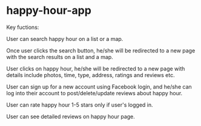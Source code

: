 # happy-hour-app

Key fuctions:

User can search happy hour on a list or a map.
 
Once user clicks the search button, he/she will be redirected to a new page with the search results on a list and a map.
 
User clicks on happy hour, he/she will be redirected to a new page with details include photos, time, type, address, ratings and reviews etc.
 
User can sign up for a new account using Facebook login, and he/she can log into their account to post/delete/update reviews about happy hour. 
 
User can rate happy hour 1-5 stars only if user's logged in.
 
User can see detailed reviews on happy hour page.

